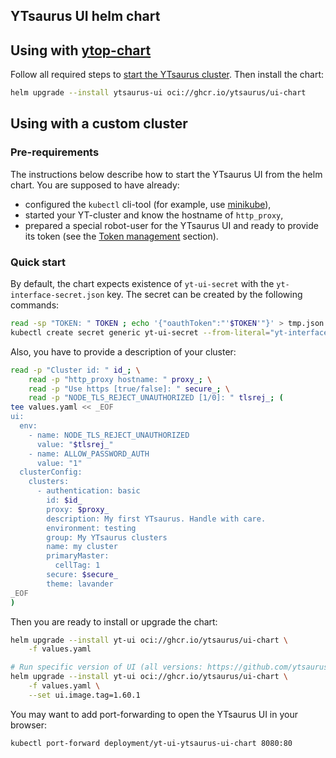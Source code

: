 ## YTsaurus UI helm chart

## Using with [ytop-chart](https://github.com/ytsaurus/ytsaurus-k8s-operator/pkgs/container/ytop-chart)

Follow all required steps to [start the YTsaurus cluster](https://ytsaurus.tech/docs/en/overview/try-yt#starting-ytsaurus-cluster1). Then install the chart:

```bash
helm upgrade --install ytsaurus-ui oci://ghcr.io/ytsaurus/ui-chart
```

## Using with a custom cluster

### Pre-requirements

The instructions below describe how to start the YTsaurus UI from the helm chart. You are supposed to have already:

- configured the `kubectl` cli-tool (for example, use [minikube](https://minikube.sigs.k8s.io/docs/start/)),
- started your YT-cluster and know the hostname of `http_proxy`,
- prepared a special robot-user for the YTsaurus UI and ready to provide its token (see the [Token management](https://ytsaurus.tech/docs/user-guide/storage/auth) section).

### Quick start

By default, the chart expects existence of `yt-ui-secret` with the `yt-interface-secret.json` key. The secret can be created by the following commands:

```bash
read -sp "TOKEN: " TOKEN ; echo '{"oauthToken":"'$TOKEN'"}' > tmp.json
kubectl create secret generic yt-ui-secret --from-literal="yt-interface-secret.json=$(cat tmp.json)" && rm tmp.json
```

Also, you have to provide a description of your cluster:

```bash
read -p "Cluster id: " id_; \
    read -p "http_proxy hostname: " proxy_; \
    read -p "Use https [true/false]: " secure_; \
    read -p "NODE_TLS_REJECT_UNAUTHORIZED [1/0]: " tlsrej_; (
tee values.yaml << _EOF
ui:
  env:
    - name: NODE_TLS_REJECT_UNAUTHORIZED
      value: "$tlsrej_"
    - name: ALLOW_PASSWORD_AUTH
      value: "1"
  clusterConfig:
    clusters:
      - authentication: basic
        id: $id_
        proxy: $proxy_
        description: My first YTsaurus. Handle with care.
        environment: testing
        group: My YTsaurus clusters
        name: my cluster
        primaryMaster:
          cellTag: 1
        secure: $secure_
        theme: lavander
_EOF
)
```

Then you are ready to install or upgrade the chart:

```bash
helm upgrade --install yt-ui oci://ghcr.io/ytsaurus/ui-chart \
    -f values.yaml

# Run specific version of UI (all versions: https://github.com/ytsaurus/ytsaurus-ui/pkgs/container/ui)
helm upgrade --install yt-ui oci://ghcr.io/ytsaurus/ui-chart \
    -f values.yaml \
    --set ui.image.tag=1.60.1
```

You may want to add port-forwarding to open the YTsaurus UI in your browser:

```bash
kubectl port-forward deployment/yt-ui-ytsaurus-ui-chart 8080:80
```
